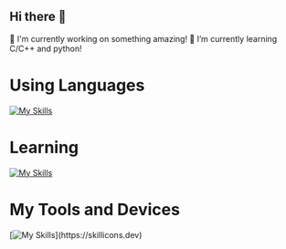 ## Hi there 👋

<!--
**starseas-ortmachine/starseas-ortmachine** is a ✨ _special_ ✨ repository because its `README.md` (this file) appears on your GitHub profile.

Here are some ideas to get you started:

- 🔭 I’m currently working on something difficult.
- 🌱 I’m currently learning C/C++ and python!
- 👯 I’m looking to collaborate on ...
- 🤔 I’m looking for help with ...
- 💬 Ask me about ...
- 📫 How to reach me: ...
- 😄 Pronouns: ...
- ⚡ Fun fact: ...
-->
🔭 I'm currently working on something amazing!
🌱 I’m currently learning C/C++ and python!

# Using Languages
[![My Skills](https://skillicons.dev/icons?i=python,cs,html,css)](https://skillicons.dev)

# Learning 
[![My Skills](https://skillicons.dev/icons?i=js,react,linux,unreal,unity)](https://skillicons.dev)

# My Tools and Devices
[![My Skills](https://skillicons.dev/icons?i=apple,vscode,discord,github,obsidian,zsh,)](https://skillicons.dev)
